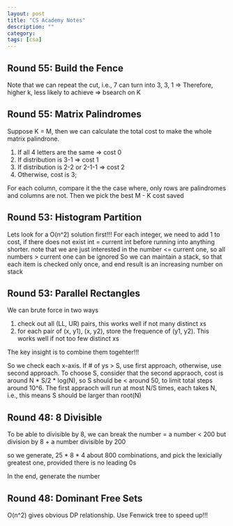```yaml
---
layout: post
title: "CS Academy Notes"
description: ""
category: 
tags: [csa]
---
```


Round 55: Build the Fence
------------
Note that we can repeat the cut, i.e., 7 can turn into 3, 3, 1 => Therefore, higher k, less likely to achieve => bsearch on K

Round 55: Matrix Palindromes
----------
Suppose K = M, then we can calculate the total cost to make the whole matrix palindrone.

1. If all 4 letters are the same => cost 0
2. If distribution is 3-1 => cost 1
3. If distribution is 2-2 or 2-1-1 => cost 2
4. Otherwise, cost is 3;

For each column, compare it the the case where, only rows are palindromes and columns are not. Then we pick the best M - K cost saved

Round 53: Histogram Partition
-----------
Lets look for a O(n^2) solution first!!! 
For each integer, we need to add 1 to cost, if there does not exist int = current int before running into anything shorter.
note that we are just interested in the number <= current one, so all numbers > current one can be ignored
So we can maintain a stack, so that each item is checked only once, and end result is an increasing number on stack


Round 53: Parallel Rectangles
----------
We can brute force in two ways
1. check out all (LL, UR) pairs, this works well if not many distinct xs
2. for each pair of (x, y1), (x, y2), store the frequence of (y1, y2). This works well if not too few distinct xs 

The key insight is to combine them togehter!!!

So we check each x-axis. If # of ys > S, use first approach, otherwise, use second approach. To choose S, consider that the second appraoch, cost is around N * S/2 * log(N), so S should be < around 50, to limit total steps around 10^6. The first appraoch will run at most N/S times, each takes N, i.e., this means S should be larger than root(N)


Round 48: 8 Divisible
----------
To be able to divisible by 8, we can break the number = a number < 200 but division by 8 + a number divisible by 200

so we generate, 25 * 8 * 4  about 800 combinations, and pick the lexicially greatest one, provided there is no leading 0s

In the end, generate the number 


Round 48: Dominant Free Sets
------------
O(n^2) gives obvious DP relationship. Use Fenwick tree to speed up!!!
	
